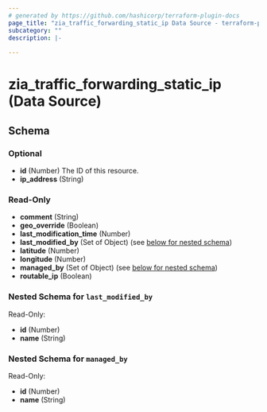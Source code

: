 ```yaml
---
# generated by https://github.com/hashicorp/terraform-plugin-docs
page_title: "zia_traffic_forwarding_static_ip Data Source - terraform-provider-zia"
subcategory: ""
description: |-
  
---
```


# zia_traffic_forwarding_static_ip (Data Source)





<!-- schema generated by tfplugindocs -->
## Schema

### Optional

- **id** (Number) The ID of this resource.
- **ip_address** (String)

### Read-Only

- **comment** (String)
- **geo_override** (Boolean)
- **last_modification_time** (Number)
- **last_modified_by** (Set of Object) (see [below for nested schema](#nestedatt--last_modified_by))
- **latitude** (Number)
- **longitude** (Number)
- **managed_by** (Set of Object) (see [below for nested schema](#nestedatt--managed_by))
- **routable_ip** (Boolean)

<a id="nestedatt--last_modified_by"></a>
### Nested Schema for `last_modified_by`

Read-Only:

- **id** (Number)
- **name** (String)


<a id="nestedatt--managed_by"></a>
### Nested Schema for `managed_by`

Read-Only:

- **id** (Number)
- **name** (String)


